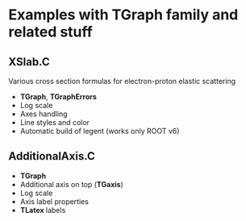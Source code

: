 Examples with TGraph family and related stuff
=============================================

XSlab.C
-------

Various cross section formulas for electron-proton elastic scattering

 * **TGraph**, **TGraphErrors**
 * Log scale
 * Axes handling
 * Line styles and color
 * Automatic build of legent (works only ROOT v6)


AdditionalAxis.C
----------------

 * **TGraph**
 * Additional axis on top (**TGaxis**)
 * Log scale
 * Axis label properties
 * **TLatex** labels
